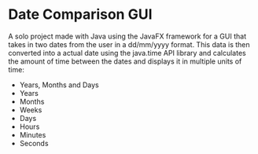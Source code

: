 # Date Comparison GUI
A solo project made with Java using the JavaFX framework for a GUI that takes in two dates from the user in a dd/mm/yyyy format.
This data is then converted into a actual date using the java.time API library and calculates the amount of time between the dates
and displays it in multiple units of time:
* Years, Months and Days
* Years
* Months
* Weeks
* Days
* Hours
* Minutes
* Seconds